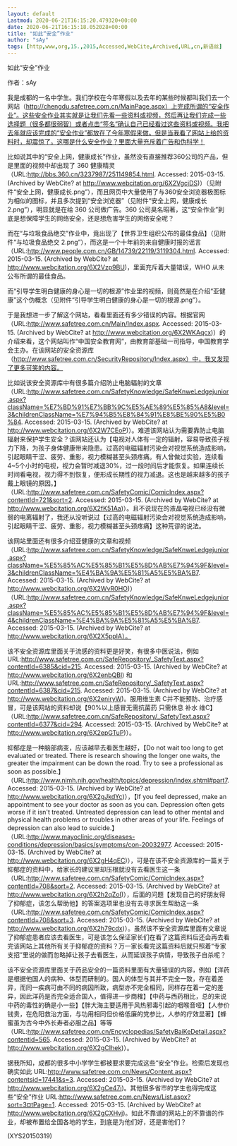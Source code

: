 ```yaml
---
layout: default
Lastmod: 2020-06-21T16:15:20.479320+00:00
date: 2020-06-21T16:15:18.052028+00:00
title: "如此“安全”作业"
author: "sAy"
tags: [http,www,org,15.,2015,Accessed,WebCite,Archived,URL,cn,新语丝]
---
```


如此“安全”作业

作者：sAy

我是成都的一名中学生。我们学校在今年寒假以及去年的某些时候都叫我们去一个网站（http://chengdu.safetree.com.cn/MainPage.aspx）上完成所谓的“安全作业”。这些安全作业其实就是让我们先看一些资料或视频，然后再让我们完成一些选择题（很多都很弱智）或者点击“签名”确认自己已经看过这些资料或视频。我把去年就应该完成的“安全作业”都放在了今年寒假来做。但是当我看了网站上给的资料时，却震惊了。这哪是什么安全作业？里面大量充斥着广告和伪科学！

比如说其中的“安全上网，健康成长”作业，虽然没有直接推荐360公司的产品，但是里面的视频中却出现了 360 健康精灵（URL:http://bbs.360.cn/3237987/251149854.html. Accessed: 2015-03-15. (Archived by WebCite? at http://www.webcitation.org/6X2VgcjDS)）（见附件“安全上网，健康成长.png”），而且网页中大量使用了与360安全浏览器极图标为相似的图标，并且多次提到“安全浏览器”（见附件“安全上网，健康成长 2.png”），明显就是在给 360 公司做广告。360 公司臭名昭著，这“安全作业”到底是想保障学生的网络安全，还是想危害学生的网络安全呢？

而在“与垃圾食品绝交”作业中，竟出现了【世界卫生组织公布的最佳食品】（见附件“与垃圾食品绝交 2.png”），而这是一个十年前的来自健康时报的谣言（URL:http://www.people.com.cn/GB/14739/22119/3119304.html. Accessed: 2015-03-15. (Archived by WebCite? at http://www.webcitation.org/6X2Vzp9BU)，里面充斥着大量错误，WHO 从未公布所谓的最佳食品。

而“引导学生明白健康的身心是一切的根源”作业里的视频，则竟然是在介绍“亚健康”这个伪概念（见附件“引导学生明白健康的身心是一切的根源.png”）。

于是我想进一步了解这个网站，看看里面还有多少错误的内容。根据官网（URL:http://www.safetree.com.cn/Main/Index.aspx. Accessed: 2015-03-15. (Archived by WebCite? at http://www.webcitation.org/6X2WKAqcx)）的介绍来看，这个网站叫作“中国安全教育网”，由教育部基础一司指导，中国教育学会主办。在该网站的安全资源库（http://www.safetree.com.cn/SecurityRepository/Index.aspx）中，我又发现了更多可笑的内容。

比如说该安全资源库中有很多篇介绍防止电脑辐射的文章（URL:http://www.safetree.com.cn/SafetyKnowledge/SafeKnweLedgejunior.aspx?className=%E7%BD%91%E7%BB%9C%E5%AE%89%E5%85%A8&level=3&childrenClassName=%E7%94%B5%E8%84%91%E8%BE%90%E5%B0%84. Accessed: 2015-03-15. (Archived by WebCite? at http://www.webcitation.org/6X2W7CEoP)）。难道该网站认为需要靠防止电脑辐射来保护学生安全？该网站还认为【电视对人体有一定的辐射，容易导致孩子视力下降，为孩子身体健康带来隐患。过高的电磁辐射污染会对视觉系统造成影响，引起眼睛干涩、疲劳、重影，视力模糊甚至头颈疼痛。有人曾做过实验，连续看4~5个小时的电视，视力会暂时减退30%，过一段时间后才能恢复。如果连续长时间看电视，视力得不到恢复，便形成长期性的视力减退。这也是越来越多的孩子戴上眼镜的原因。】（URL:http://www.safetree.com.cn/SafetyComic/ComicIndex.aspx?contentId=721&sort=2. Accessed: 2015-03-15. (Archived by WebCite? at http://www.webcitation.org/6X2fK51Aa)）。且不说现在的液晶电视已经没有微弱的电离辐射了，我还从没听说过【过高的电磁辐射污染会对视觉系统造成影响，引起眼睛干涩、疲劳、重影，视力模糊甚至头颈疼痛】这种荒谬的说法。

该网站里面还有很多介绍亚健康的文章和视频（URL:http://www.safetree.com.cn/SafetyKnowledge/SafeKnweLedgejunior.aspx?className=%E5%85%AC%E5%85%B1%E5%8D%AB%E7%94%9F&level=3&childrenClassName=%E4%BA%9A%E5%81%A5%E5%BA%B7. Accessed: 2015-03-15. (Archived by WebCite? at http://www.webcitation.org/6X2WvR0HO)）（URL:http://www.safetree.com.cn/SafetyKnowledge/SafeKnweLedgejunior.aspx?className=%E5%85%AC%E5%85%B1%E5%8D%AB%E7%94%9F&level=4&childrenClassName=%E4%BA%9A%E5%81%A5%E5%BA%B7. Accessed: 2015-03-15. (Archived by WebCite? at http://www.webcitation.org/6X2X5pplA）。

该不安全资源库里面关于流感的资料更是好笑，有很多中医说法，例如 URL:http://www.safetree.com.cn/SafeRepository/_SafetyText.aspx?contentId=6385&cid=215. Accessed: 2015-03-15. (Archived by WebCite? at http://www.webcitation.org/6X2enbQBl) 和 URL:http://www.safetree.com.cn/SafeRepository/_SafetyText.aspx?contentId=6387&cid=215. Accessed: 2015-03-15. (Archived by WebCite? at http://www.webcitation.org/6X2eniryW)。服用维生素 C并不能预防、治疗感冒，可是该网站的资料却说【90%以上感冒无需抗菌药 只需休息 补水 维C】（URL:http://www.safetree.com.cn/SafeRepository/_SafetyText.aspx?contentId=6377&cid=294. Accessed: 2015-03-15. (Archived by WebCite? at http://www.webcitation.org/6X2epGTuP)）。

抑郁症是一种脑部病变，应该越早去看医生越好，【Do not wait too long to get evaluated or treated. There is research showing the longer one waits, the greater the impairment can be down the road. Try to see a professional as soon as possible.】（URL:http://www.nimh.nih.gov/health/topics/depression/index.shtml#part7. Accessed: 2015-03-15. (Archived by WebCite? at http://www.webcitation.org/6X2gJkdYc)），【If you feel depressed, make an appointment to see your doctor as soon as you can. Depression often gets worse if it isn't treated. Untreated depression can lead to other mental and physical health problems or troubles in other areas of your life. Feelings of depression can also lead to suicide.】（URL:http://www.mayoclinic.org/diseases-conditions/depression/basics/symptoms/con-20032977. Accessed: 2015-03-15. (Archived by WebCite? at http://www.webcitation.org/6X2gH4qEC)），可是在该不安全资源库的一篇关于抑郁症的资料中，给家长的建议里却压根就没有去看医生这一条（URL:http://www.safetree.com.cn/SafetyComic/ComicIndex.aspx?contentId=708&sort=2. Accessed: 2015-03-15. (Archived by WebCite? at http://www.webcitation.org/6X2h2qZoI)），后面的问题【发现自己的好朋友得了抑郁症，该怎么帮助他】的答案选项里也没有去寻求医生帮助这一条（URL:http://www.safetree.com.cn/SafetyComic/ComicIndex.aspx?contentId=708&sort=3. Accessed: 2015-03-15. (Archived by WebCite? at http://www.webcitation.org/6X2h79cdx)）。虽然该不安全资源库里面有文章说了抑郁症患者应该去看医生，可是该怎么保证家长们在看了这篇资料后还会再去看完该网站上其他所有关于抑郁症的资料？万一家长看完这篇资料后就只照着“专家支招”里说的做而忽略掉让孩子去看医生，从而延误孩子病情，导致孩子自杀呢？

该不安全资源库里面关于药品安全的一篇资料里面有大量错误的内容，例如【洋药是根据他国人的病种、体型而研制的。国人的体型与其并不完全一致，存在着差异，而同一疾病可由不同的病因所致，病型亦不完全相同，同样存在着一定的差异，因此洋药是否完全适合国人，值得进一步商榷】【中药与西药相比，总的来说中药的毒性的确是小一些】【胖大海主要适用于风热邪毒引起的咽喉音哑】【人参价钱贵，在危阳救治方面，与功用相同但价格低廉的党参比，人参的疗效显著】【蜂蜜虽为古今中外长寿者必服之品】等等（URL:http://www.safetree.com.cn/Encyclopedias/SafetyBaiKeDetail.aspx?contentid=565. Accessed: 2015-03-15. (Archived by WebCite? at http://www.webcitation.org/6X2gCIhek)）。

据我所知，成都的很多中小学学生都被要求要完成这些“安全”作业。检索后发现也确实如此 URL:http://www.safetree.com.cn/News/Content.aspx?contentsid=17441&s=3. Accessed: 2015-03-15. (Archived by WebCite? at http://www.webcitation.org/6X2gCe47i)。其他很多省市的学生也得完成这些“安全”作业 URL:http://www.safetree.com.cn/News/List.aspx?sort=3¤tPage=1. Accessed: 2015-03-15. (Archived by WebCite? at http://www.webcitation.org/6X2gCXHvj)。如此不靠谱的网站上的不靠谱的作业，却被布置给全国各地的学生，到底是为他们好，还是害他们？

(XYS20150319)

